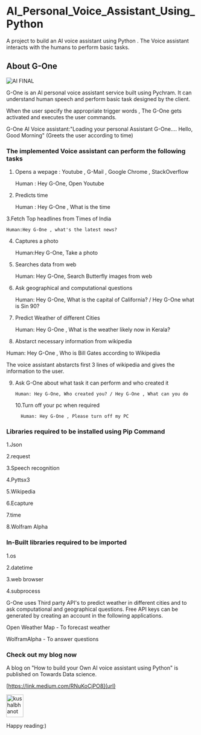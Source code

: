 # AI_Personal_Voice_Assistant_Using_Python

A project to build an AI voice assistant using Python . The Voice assistant interacts with the humans to perform basic tasks.

## About G-One

![AI FINAL](https://user-images.githubusercontent.com/51138087/93668051-f7c4af00-fa3e-11ea-9b17-5913e954795f.png)

G-One is an AI personal voice assistant service built using Pychram. It can understand human speech and perform basic task designed by the client.

When the user specify the appropriate trigger words , The G-One gets activated and executes the user commands.

G-One AI Voice assistant:"Loading your personal Assistant G-One....
Hello, Good Morning" (Greets the user according to time)

### The implemented Voice assistant can perform the following tasks

1. Opens a wepage : Youtube , G-Mail , Google Chrome , StackOverflow

    Human : Hey G-One, Open Youtube

2. Predicts time

    Human : Hey G-One , What is the time

3.Fetch Top headlines from Times of India

    Human:Hey G-One , what's the latest news?

4. Captures a photo

    Human:Hey G-One, Take a photo

5. Searches data from web

    Human: Hey G-One, Search Butterfly images from web

6. Ask geographical and computational questions

    Human: Hey G-One, What is the capital of California? / Hey G-One what is Sin 90?

7. Predict Weather of different Cities

    Human: Hey G-One , What is the weather likely now in Kerala?

8. Abstarct necessary information from wikipedia

Human: Hey G-One , Who is Bill Gates according to Wikipedia

The voice assistant abstarcts first 3 lines of wikipedia and gives the information to the user.

9.  Ask G-One about what task it can perform and who created it

        Human: Hey G-One, Who created you? / Hey G-One , What can you do

    10.Turn off your pc when required

          Human: Hey G-One , Please turn off my PC

### Libraries required to be installed using Pip Command

1.Json

2.request

3.Speech recognition

4.Pyttsx3

5.Wikipedia

6.Ecapture

7.time

8.Wolfram Alpha

### In-Built libraries required to be imported

1.os

2.datetime

3.web browser

4.subprocess

G-One uses Third party API's to predict weather in different cities and to ask computational and geographical questions.
Free API keys can be generated by creating an account in the following applications.

Open Weather Map - To forecast weather

WolframAlpha - To answer questions

### Check out my blog now

A blog on "How to build your Own AI voice assistant using Python" is published on Towards Data science.

[https://link.medium.com/RNuKoCjPO8](url)

<p align="left">
  <a href="https://medium.com/@mmirthula02" target="_blank"><img align="center" src="https://cdn.jsdelivr.net/npm/simple-icons@3.0.1/icons/medium.svg" alt="kushalbhanot" height="60" width="45" /></a> &nbsp;&nbsp;
</p>

Happy reading:)
